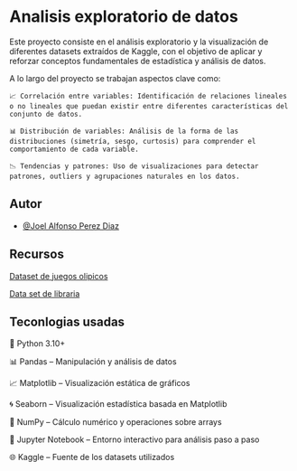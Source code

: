 
# Analisis exploratorio de datos
Este proyecto consiste en el análisis exploratorio y la visualización de diferentes datasets extraídos de Kaggle, con el objetivo de aplicar y reforzar conceptos fundamentales de estadística y análisis de datos.

A lo largo del proyecto se trabajan aspectos clave como:

    📈 Correlación entre variables: Identificación de relaciones lineales o no lineales que puedan existir entre diferentes características del conjunto de datos.

    📊 Distribución de variables: Análisis de la forma de las distribuciones (simetría, sesgo, curtosis) para comprender el comportamiento de cada variable.

    📉 Tendencias y patrones: Uso de visualizaciones para detectar patrones, outliers y agrupaciones naturales en los datos.
    

## Autor

- [@Joel Alfonso Perez Diaz](https://github.com/JoelPerezD)


## Recursos

[Dataset de juegos olipicos](https://www.kaggle.com/datasets/bhanupratapbiswas/olympic-data/code) 

[Data set de libraria](https://www.kaggle.com/datasets/thedevastator/books-sales-and-ratings)
 
## Teconlogias usadas

🐍 Python 3.10+

📊 Pandas – Manipulación y análisis de datos

📈 Matplotlib – Visualización estática de gráficos

🌀 Seaborn – Visualización estadística basada en Matplotlib

🧮 NumPy – Cálculo numérico y operaciones sobre arrays

📘 Jupyter Notebook – Entorno interactivo para análisis paso a paso

🌐 Kaggle – Fuente de los datasets utilizados
